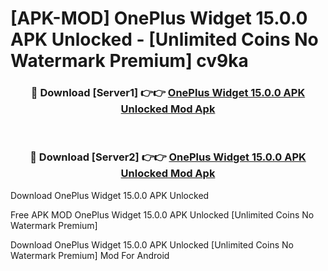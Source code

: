 # [APK-MOD] OnePlus Widget 15.0.0 APK Unlocked - [Unlimited Coins No Watermark Premium] cv9ka



<div align="center">
<h3>🔴 Download [Server1] 👉👉 <a href="https://momento.my/?title=OnePlus_Widget_15.0.0_APK_Unlocked">OnePlus Widget 15.0.0 APK Unlocked Mod Apk</a></h3><br>

<h3>🔴 Download [Server2] 👉👉 <a href="https://momento.my/?title=OnePlus_Widget_15.0.0_APK_Unlocked">OnePlus Widget 15.0.0 APK Unlocked Mod Apk</a></h3>
</div>



Download OnePlus Widget 15.0.0 APK Unlocked 

Free APK MOD OnePlus Widget 15.0.0 APK Unlocked [Unlimited Coins No Watermark Premium]

Download OnePlus Widget 15.0.0 APK Unlocked [Unlimited Coins No Watermark Premium] Mod For Android
